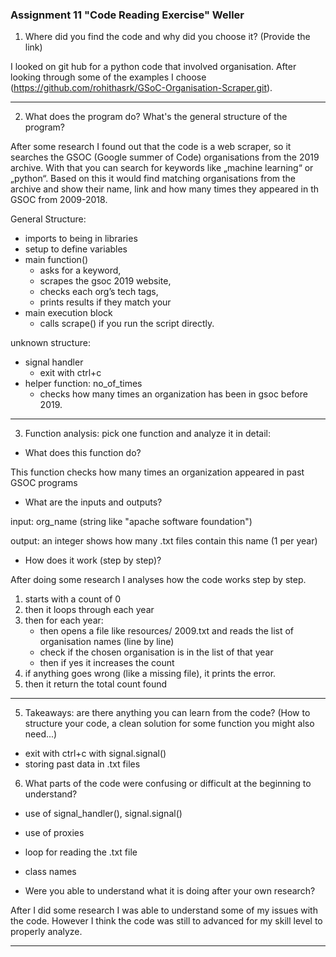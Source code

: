 ### Assignment 11 "Code Reading Exercise" Weller

1. Where did you find the code and why did you choose it? (Provide the link)

I looked on git hub for a python code that involved organisation. After looking through some of the examples I choose (https://github.com/rohithasrk/GSoC-Organisation-Scraper.git). 


---

2.  What does the program do? What's the general structure of the program? 

After some research I found out that the code is a web scraper, so it searches the GSOC (Google summer of Code) organisations from the 2019 archive. With that you can search for keywords like „machine learning“ or „python“. Based on this it would find matching organisations from the archive and show their name, link and how many times they appeared in th GSOC from 2009-2018. 

General Structure: 

- imports to being in libraries 
- setup to define variables 
- main function() 
    - asks for a keyword,
    - scrapes the gsoc 2019 website,
    - checks each org’s tech tags,
    - prints results if they match your 
- main execution block 
    - calls scrape() if you run the script directly.
 

unknown structure: 
- signal handler
    - exit with ctrl+c 
- helper function: no_of_times 
    - checks how many times an organization has been in gsoc before 2019.
---

3. Function analysis: pick one function and analyze it in detail:

- What does this function do?

This function checks how many times an organization appeared in past GSOC programs
  
- What are the inputs and outputs?

input: org_name (string like "apache software foundation")

output: an integer shows how many .txt files contain this name (1 per year)

- How does it work (step by step)?

After doing some research I analyses how the code works step by step. 

1. starts with a count of 0
2. then it loops through each year 
3. then for each year: 
    - then opens a file like resources/ 2009.txt and reads the list of organisation names (line by line) 
    - check if the chosen organisation is in the list of that year 
    - then if yes it increases the count 
4. if anything goes wrong (like a missing file), it prints the error.
5. then it return the total count found 
---

5.  Takeaways: are there anything you can learn from the code? (How to structure your code, a clean solution for some function you might also need...)

- exit with ctrl+c with signal.signal() 
- storing past data in .txt files 


6. What parts of the code were confusing or difficult at the beginning to understand?

- use of signal_handler(), signal.signal() 
- use of proxies 
- loop for reading the .txt file
- class names 

- Were you able to understand what it is doing after your own research?

After I did some research I was able to understand some of my issues with the code. However I think the code was still to advanced for my skill level to properly analyze. 

---
